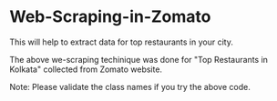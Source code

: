 # Web-Scraping-in-Zomato

This will help to extract data for top restaurants in your city.

The above we-scraping techinique was done for "Top Restaurants in Kolkata" collected from Zomato website.

Note: Please validate the class names if you try the above code.
